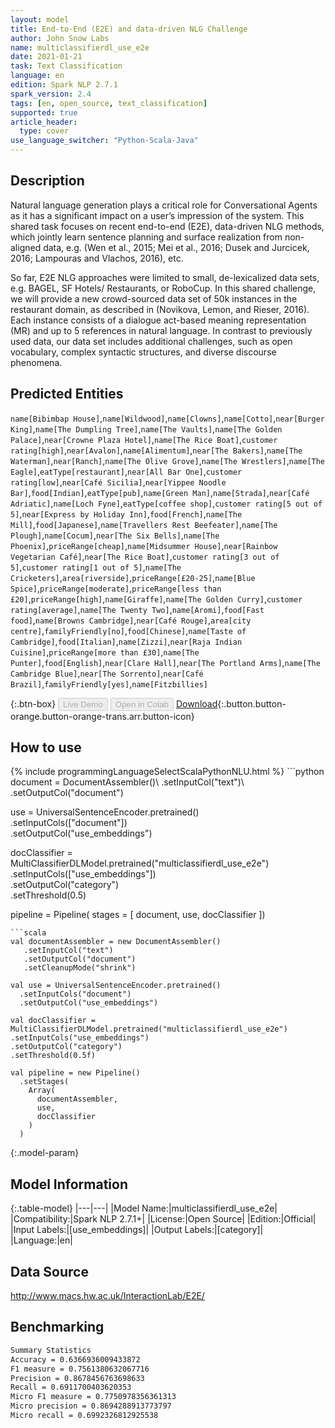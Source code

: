 ```yaml
---
layout: model
title: End-to-End (E2E) and data-driven NLG Challenge
author: John Snow Labs
name: multiclassifierdl_use_e2e
date: 2021-01-21
task: Text Classification
language: en
edition: Spark NLP 2.7.1
spark_version: 2.4
tags: [en, open_source, text_classification]
supported: true
article_header:
  type: cover
use_language_switcher: "Python-Scala-Java"
---
```


## Description

Natural language generation plays a critical role for Conversational Agents as it has a significant impact on a user’s impression of the system. This shared task focuses on recent end-to-end (E2E), data-driven NLG methods, which jointly learn sentence planning and surface realization from non-aligned data, e.g. (Wen et al., 2015; Mei et al., 2016; Dusek and Jurcicek, 2016; Lampouras and Vlachos, 2016), etc.

So far, E2E NLG approaches were limited to small, de-lexicalized data sets, e.g. BAGEL, SF Hotels/ Restaurants, or RoboCup. In this shared challenge, we will provide a new crowd-sourced data set of 50k instances in the restaurant domain, as described in (Novikova, Lemon, and Rieser, 2016). Each instance consists of a dialogue act-based meaning representation (MR) and up to 5 references in natural language. In contrast to previously used data, our data set includes additional challenges, such as open vocabulary, complex syntactic structures, and diverse discourse phenomena.

## Predicted Entities

`name[Bibimbap House]`,`name[Wildwood]`,`name[Clowns]`,`name[Cotto]`,`near[Burger King]`,`name[The Dumpling Tree]`,`name[The Vaults]`,`name[The Golden Palace]`,`near[Crowne Plaza Hotel]`,`name[The Rice Boat]`,`customer rating[high]`,`near[Avalon]`,`name[Alimentum]`,`near[The Bakers]`,`name[The Waterman]`,`near[Ranch]`,`name[The Olive Grove]`,`name[The Wrestlers]`,`name[The Eagle]`,`eatType[restaurant]`,`near[All Bar One]`,`customer rating[low]`,`near[Café Sicilia]`,`near[Yippee Noodle Bar]`,`food[Indian]`,`eatType[pub]`,`name[Green Man]`,`name[Strada]`,`near[Café Adriatic]`,`name[Loch Fyne]`,`eatType[coffee shop]`,`customer rating[5 out of 5]`,`near[Express by Holiday Inn]`,`food[French]`,`name[The Mill]`,`food[Japanese]`,`name[Travellers Rest Beefeater]`,`name[The Plough]`,`name[Cocum]`,`near[The Six Bells]`,`name[The Phoenix]`,`priceRange[cheap]`,`name[Midsummer House]`,`near[Rainbow Vegetarian Café]`,`near[The Rice Boat]`,`customer rating[3 out of 5]`,`customer rating[1 out of 5]`,`name[The Cricketers]`,`area[riverside]`,`priceRange[£20-25]`,`name[Blue Spice]`,`priceRange[moderate]`,`priceRange[less than £20]`,`priceRange[high]`,`name[Giraffe]`,`name[The Golden Curry]`,`customer rating[average]`,`name[The Twenty Two]`,`name[Aromi]`,`food[Fast food]`,`name[Browns Cambridge]`,`near[Café Rouge]`,`area[city centre]`,`familyFriendly[no]`,`food[Chinese]`,`name[Taste of Cambridge]`,`food[Italian]`,`name[Zizzi]`,`near[Raja Indian Cuisine]`,`priceRange[more than £30]`,`name[The Punter]`,`food[English]`,`near[Clare Hall]`,`near[The Portland Arms]`,`name[The Cambridge Blue]`,`near[The Sorrento]`,`near[Café Brazil]`,`familyFriendly[yes]`,`name[Fitzbillies]`

{:.btn-box}
<button class="button button-orange" disabled>Live Demo</button>
<button class="button button-orange" disabled>Open in Colab</button>
[Download](https://s3.amazonaws.com/auxdata.johnsnowlabs.com/public/models/multiclassifierdl_use_e2e_en_2.7.1_2.4_1611233305602.zip){:.button.button-orange.button-orange-trans.arr.button-icon}

## How to use



<div class="tabs-box" markdown="1">
{% include programmingLanguageSelectScalaPythonNLU.html %}
```python
document = DocumentAssembler()\
    .setInputCol("text")\
    .setOutputCol("document")

use = UniversalSentenceEncoder.pretrained() \
 .setInputCols(["document"])\
 .setOutputCol("use_embeddings")

docClassifier = MultiClassifierDLModel.pretrained("multiclassifierdl_use_e2e") \
  .setInputCols(["use_embeddings"])\
  .setOutputCol("category")\
  .setThreshold(0.5)

pipeline = Pipeline(
    stages = [
        document,
        use,
        docClassifier
    ])
```
```scala
val documentAssembler = new DocumentAssembler()
   .setInputCol("text")
   .setOutputCol("document")
   .setCleanupMode("shrink")

val use = UniversalSentenceEncoder.pretrained()
  .setInputCols("document")
  .setOutputCol("use_embeddings")

val docClassifier = MultiClassifierDLModel.pretrained("multiclassifierdl_use_e2e")
.setInputCols("use_embeddings")
.setOutputCol("category")
.setThreshold(0.5f)

val pipeline = new Pipeline()
  .setStages(
    Array(
      documentAssembler,
      use,
      docClassifier
    )
  )
```
</div>

{:.model-param}
## Model Information

{:.table-model}
|---|---|
|Model Name:|multiclassifierdl_use_e2e|
|Compatibility:|Spark NLP 2.7.1+|
|License:|Open Source|
|Edition:|Official|
|Input Labels:|[use_embeddings]|
|Output Labels:|[category]|
|Language:|en|

## Data Source

http://www.macs.hw.ac.uk/InteractionLab/E2E/

## Benchmarking

```bash
Summary Statistics
Accuracy = 0.6366936009433872
F1 measure = 0.7561380632067716
Precision = 0.8678456763698633
Recall = 0.6911700403620353
Micro F1 measure = 0.7750978356361313
Micro precision = 0.8694288913773797
Micro recall = 0.6992326812925538
```